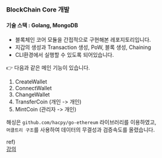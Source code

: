 ### BlockChain Core 개발
#### 기술 스택 : Golang, MongoDB  
- 블록체인 코어 모듈을 간접적으로 구현해본 레포지토리입니다.
- 지갑의 생성과 Transaction 생성, PoW, 블록 생성, Chaining
- CLI환경에서 실행할 수 있도록 되어있습니다.


👉 다음과 같은 메인 기능이 있습니다.
1. CreateWallet
2. ConnectWallet
3. ChangeWallet
4. TransferCoin (개인 -> 개인)
5. MintCoin (관리자 -> 개인)

해싱은 `github.com/hacpy/go-ethereum` 라이브러리를 이용하였고,  
`머클트리 구조`를 사용하여 데이터의 무결성과 검증속도를 올렸습니다.

ref)   
[강의](https://www.inflearn.com/course/%EB%94%B0%EB%9D%BC%ED%95%98%EB%A9%B4%EC%84%9C-%EB%A7%8C%EB%93%9C%EB%8A%94-%EB%B8%94%EB%A1%9D%EC%B2%B4%EC%9D%B8-%EC%BD%94%EC%96%B4-golang)
